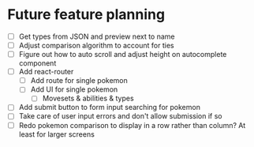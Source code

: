 # Future feature planning

- [ ] Get types from JSON and preview next to name
- [ ] Adjust comparison algorithm to account for ties
- [ ] Figure out how to auto scroll and adjust height on autocomplete component
- [ ] Add react-router
    - [ ] Add route for single pokemon
    - [ ] Add UI for single pokemon
        - [ ] Movesets & abilities & types
- [ ] Add submit button to form input searching for pokemon
- [ ] Take care of user input errors and don't allow submission if so
- [ ] Redo pokemon comparison to display in a row rather than column? At least for larger screens   